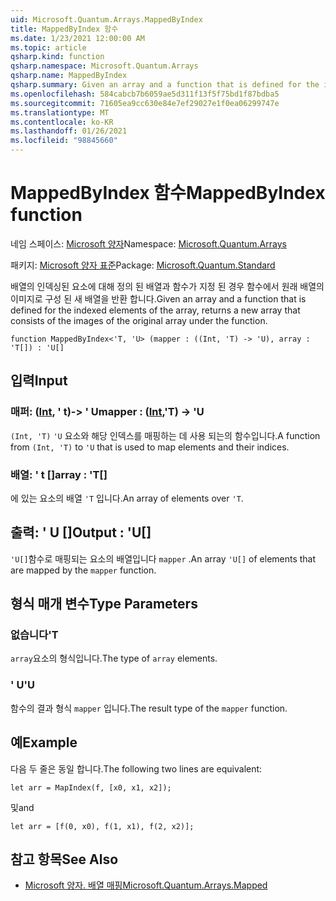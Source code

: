 ```yaml
---
uid: Microsoft.Quantum.Arrays.MappedByIndex
title: MappedByIndex 함수
ms.date: 1/23/2021 12:00:00 AM
ms.topic: article
qsharp.kind: function
qsharp.namespace: Microsoft.Quantum.Arrays
qsharp.name: MappedByIndex
qsharp.summary: Given an array and a function that is defined for the indexed elements of the array, returns a new array that consists of the images of the original array under the function.
ms.openlocfilehash: 584cabcb7b6059ae5d311f13f5f75bd1f87bdba5
ms.sourcegitcommit: 71605ea9cc630e84e7ef29027e1f0ea06299747e
ms.translationtype: MT
ms.contentlocale: ko-KR
ms.lasthandoff: 01/26/2021
ms.locfileid: "98845660"
---
```

# <a name="mappedbyindex-function"></a><span data-ttu-id="d634b-102">MappedByIndex 함수</span><span class="sxs-lookup"><span data-stu-id="d634b-102">MappedByIndex function</span></span>

<span data-ttu-id="d634b-103">네임 스페이스: [Microsoft 양자](xref:Microsoft.Quantum.Arrays)</span><span class="sxs-lookup"><span data-stu-id="d634b-103">Namespace: [Microsoft.Quantum.Arrays](xref:Microsoft.Quantum.Arrays)</span></span>

<span data-ttu-id="d634b-104">패키지: [Microsoft 양자 표준](https://nuget.org/packages/Microsoft.Quantum.Standard)</span><span class="sxs-lookup"><span data-stu-id="d634b-104">Package: [Microsoft.Quantum.Standard](https://nuget.org/packages/Microsoft.Quantum.Standard)</span></span>


<span data-ttu-id="d634b-105">배열의 인덱싱된 요소에 대해 정의 된 배열과 함수가 지정 된 경우 함수에서 원래 배열의 이미지로 구성 된 새 배열을 반환 합니다.</span><span class="sxs-lookup"><span data-stu-id="d634b-105">Given an array and a function that is defined for the indexed elements of the array, returns a new array that consists of the images of the original array under the function.</span></span>

```qsharp
function MappedByIndex<'T, 'U> (mapper : ((Int, 'T) -> 'U), array : 'T[]) : 'U[]
```


## <a name="input"></a><span data-ttu-id="d634b-106">입력</span><span class="sxs-lookup"><span data-stu-id="d634b-106">Input</span></span>

### <a name="mapper--intt---u"></a><span data-ttu-id="d634b-107">매퍼: ([Int](xref:microsoft.quantum.lang-ref.int), ' t)-> ' U</span><span class="sxs-lookup"><span data-stu-id="d634b-107">mapper : ([Int](xref:microsoft.quantum.lang-ref.int),'T) -> 'U</span></span>

<span data-ttu-id="d634b-108">`(Int, 'T)` `'U` 요소와 해당 인덱스를 매핑하는 데 사용 되는의 함수입니다.</span><span class="sxs-lookup"><span data-stu-id="d634b-108">A function from `(Int, 'T)` to `'U` that is used to map elements and their indices.</span></span>


### <a name="array--t"></a><span data-ttu-id="d634b-109">배열: ' t []</span><span class="sxs-lookup"><span data-stu-id="d634b-109">array : 'T[]</span></span>

<span data-ttu-id="d634b-110">에 있는 요소의 배열 `'T` 입니다.</span><span class="sxs-lookup"><span data-stu-id="d634b-110">An array of elements over `'T`.</span></span>



## <a name="output--u"></a><span data-ttu-id="d634b-111">출력: ' U []</span><span class="sxs-lookup"><span data-stu-id="d634b-111">Output : 'U[]</span></span>

<span data-ttu-id="d634b-112">`'U[]`함수로 매핑되는 요소의 배열입니다 `mapper` .</span><span class="sxs-lookup"><span data-stu-id="d634b-112">An array `'U[]` of elements that are mapped by the `mapper` function.</span></span>

## <a name="type-parameters"></a><span data-ttu-id="d634b-113">형식 매개 변수</span><span class="sxs-lookup"><span data-stu-id="d634b-113">Type Parameters</span></span>

### <a name="t"></a><span data-ttu-id="d634b-114">없습니다</span><span class="sxs-lookup"><span data-stu-id="d634b-114">'T</span></span>

<span data-ttu-id="d634b-115">`array`요소의 형식입니다.</span><span class="sxs-lookup"><span data-stu-id="d634b-115">The type of `array` elements.</span></span>
### <a name="u"></a><span data-ttu-id="d634b-116">' U</span><span class="sxs-lookup"><span data-stu-id="d634b-116">'U</span></span>

<span data-ttu-id="d634b-117">함수의 결과 형식 `mapper` 입니다.</span><span class="sxs-lookup"><span data-stu-id="d634b-117">The result type of the `mapper` function.</span></span>

## <a name="example"></a><span data-ttu-id="d634b-118">예</span><span class="sxs-lookup"><span data-stu-id="d634b-118">Example</span></span>

<span data-ttu-id="d634b-119">다음 두 줄은 동일 합니다.</span><span class="sxs-lookup"><span data-stu-id="d634b-119">The following two lines are equivalent:</span></span>

```qsharp
let arr = MapIndex(f, [x0, x1, x2]);
```

<span data-ttu-id="d634b-120">및</span><span class="sxs-lookup"><span data-stu-id="d634b-120">and</span></span>

```qsharp
let arr = [f(0, x0), f(1, x1), f(2, x2)];
```

## <a name="see-also"></a><span data-ttu-id="d634b-121">참고 항목</span><span class="sxs-lookup"><span data-stu-id="d634b-121">See Also</span></span>

- [<span data-ttu-id="d634b-122">Microsoft 양자. 배열 매핑</span><span class="sxs-lookup"><span data-stu-id="d634b-122">Microsoft.Quantum.Arrays.Mapped</span></span>](xref:Microsoft.Quantum.Arrays.Mapped)